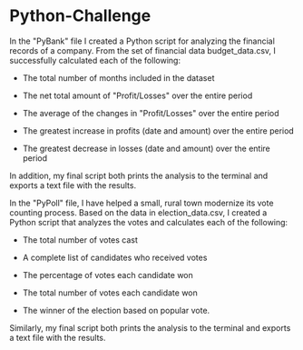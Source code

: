 # Python-Challenge

In the "PyBank" file I created a Python script for analyzing the financial records of a company. From the set of financial data budget_data.csv, I successfully calculated each of the following:

  * The total number of months included in the dataset

  * The net total amount of "Profit/Losses" over the entire period

  * The average of the changes in "Profit/Losses" over the entire period

  * The greatest increase in profits (date and amount) over the entire period

  * The greatest decrease in losses (date and amount) over the entire period

In addition, my final script both prints the analysis to the terminal and exports a text file with the results. 


In the "PyPoll" file, I have helped a small, rural town modernize its vote counting process. Based on the data in election_data.csv, I created a Python script that analyzes the votes and calculates each of the following:

  * The total number of votes cast

  * A complete list of candidates who received votes

  * The percentage of votes each candidate won

  * The total number of votes each candidate won

  * The winner of the election based on popular vote.

Similarly, my final script both prints the analysis to the terminal and exports a text file with the results.